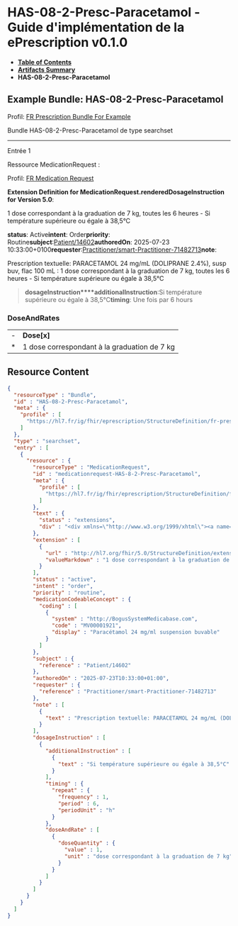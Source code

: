 # HAS-08-2-Presc-Paracetamol - Guide d'implémentation de la ePrescription v0.1.0

* [**Table of Contents**](toc.md)
* [**Artifacts Summary**](artifacts.md)
* **HAS-08-2-Presc-Paracetamol**

## Example Bundle: HAS-08-2-Presc-Paracetamol

Profil: [FR Prescription Bundle For Example](StructureDefinition-fr-prescription-bundle-for-example.md)

Bundle HAS-08-2-Presc-Paracetamol de type searchset

-------

Entrée 1

Ressource MedicationRequest :

> 

Profil: [FR Medication Request](StructureDefinition-fr-medicationrequest.md)

**Extension Definition for MedicationRequest.renderedDosageInstruction for Version 5.0**:

1 dose correspondant à la graduation de 7 kg, toutes les 6 heures - Si température supérieure ou égale à 38,5°C

**status**: Active**intent**: Order**priority**: Routine**subject**:[Patient/14602](Patient/14602)**authoredOn**: 2025-07-23 10:33:00+0100**requester**:[Practitioner/smart-Practitioner-71482713](Practitioner/smart-Practitioner-71482713)**note**:
> 

Prescription textuelle: PARACETAMOL 24 mg/mL (DOLIPRANE 2.4%), susp buv, flac 100 mL : 1 dose correspondant à la graduation de 7 kg, toutes les 6 heures - Si température supérieure ou égale à 38,5°C


> **dosageInstruction****additionalInstruction**:Si température supérieure ou égale à 38,5°C**timing**: Une fois par 6 hours

### DoseAndRates

| | |
| :--- | :--- |
| - | **Dose[x]** |
| * | 1 dose correspondant à la graduation de 7 kg |





## Resource Content

```json
{
  "resourceType" : "Bundle",
  "id" : "HAS-08-2-Presc-Paracetamol",
  "meta" : {
    "profile" : [
      "https://hl7.fr/ig/fhir/eprescription/StructureDefinition/fr-prescription-bundle-for-example"
    ]
  },
  "type" : "searchset",
  "entry" : [
    {
      "resource" : {
        "resourceType" : "MedicationRequest",
        "id" : "medicationrequest-HAS-8-2-Presc-Paracetamol",
        "meta" : {
          "profile" : [
            "https://hl7.fr/ig/fhir/eprescription/StructureDefinition/fr-medicationrequest"
          ]
        },
        "text" : {
          "status" : "extensions",
          "div" : "<div xmlns=\"http://www.w3.org/1999/xhtml\"><a name=\"MedicationRequest_medicationrequest-HAS-8-2-Presc-Paracetamol\"> </a><p class=\"res-header-id\"><b>Narratif généré : PrescriptionMédicamenteuseTODO medicationrequest-HAS-8-2-Presc-Paracetamol</b></p><a name=\"medicationrequest-HAS-8-2-Presc-Paracetamol\"> </a><a name=\"hcmedicationrequest-HAS-8-2-Presc-Paracetamol\"> </a><div style=\"display: inline-block; background-color: #d9e0e7; padding: 6px; margin: 4px; border: 1px solid #8da1b4; border-radius: 5px; line-height: 60%\"><p style=\"margin-bottom: 0px\"/><p style=\"margin-bottom: 0px\">Profil: <a href=\"StructureDefinition-fr-medicationrequest.html\">FR Medication Request</a></p></div><p><b>Extension Definition for MedicationRequest.renderedDosageInstruction for Version 5.0</b>: </p><div><p>1 dose correspondant à la graduation de 7 kg, toutes les 6 heures - Si température supérieure ou égale à 38,5°C</p>\n</div><p><b>status</b>: Active</p><p><b>intent</b>: Order</p><p><b>priority</b>: Routine</p><p><b>medication</b>: <span title=\"Codes :{http://BogusSystemMedicabase.com MV00001921}\">Paracétamol 24 mg/ml suspension buvable</span></p><p><b>subject</b>: <a href=\"Patient/14602\">Patient/14602</a></p><p><b>authoredOn</b>: 2025-07-23 10:33:00+0100</p><p><b>requester</b>: <a href=\"Practitioner/smart-Practitioner-71482713\">Practitioner/smart-Practitioner-71482713</a></p><p><b>note</b>: </p><blockquote><div><p>Prescription textuelle: PARACETAMOL 24 mg/mL (DOLIPRANE 2.4%), susp buv, flac 100 mL : 1 dose correspondant à la graduation de 7 kg, toutes les 6 heures - Si température supérieure ou égale à 38,5°C</p>\n</div></blockquote><blockquote><p><b>dosageInstruction</b></p><p><b>additionalInstruction</b>: <span title=\"Codes :\">Si température supérieure ou égale à 38,5°C</span></p><p><b>timing</b>: Une fois par 6 hours</p><h3>DoseAndRates</h3><table class=\"grid\"><tr><td style=\"display: none\">-</td><td><b>Dose[x]</b></td></tr><tr><td style=\"display: none\">*</td><td>1 dose correspondant à la graduation de 7 kg</td></tr></table></blockquote></div>"
        },
        "extension" : [
          {
            "url" : "http://hl7.org/fhir/5.0/StructureDefinition/extension-MedicationRequest.renderedDosageInstruction",
            "valueMarkdown" : "1 dose correspondant à la graduation de 7 kg, toutes les 6 heures - Si température supérieure ou égale à 38,5°C"
          }
        ],
        "status" : "active",
        "intent" : "order",
        "priority" : "routine",
        "medicationCodeableConcept" : {
          "coding" : [
            {
              "system" : "http://BogusSystemMedicabase.com",
              "code" : "MV00001921",
              "display" : "Paracétamol 24 mg/ml suspension buvable"
            }
          ]
        },
        "subject" : {
          "reference" : "Patient/14602"
        },
        "authoredOn" : "2025-07-23T10:33:00+01:00",
        "requester" : {
          "reference" : "Practitioner/smart-Practitioner-71482713"
        },
        "note" : [
          {
            "text" : "Prescription textuelle: PARACETAMOL 24 mg/mL (DOLIPRANE 2.4%), susp buv, flac 100 mL : 1 dose correspondant à la graduation de 7 kg, toutes les 6 heures - Si température supérieure ou égale à 38,5°C"
          }
        ],
        "dosageInstruction" : [
          {
            "additionalInstruction" : [
              {
                "text" : "Si température supérieure ou égale à 38,5°C"
              }
            ],
            "timing" : {
              "repeat" : {
                "frequency" : 1,
                "period" : 6,
                "periodUnit" : "h"
              }
            },
            "doseAndRate" : [
              {
                "doseQuantity" : {
                  "value" : 1,
                  "unit" : "dose correspondant à la graduation de 7 kg"
                }
              }
            ]
          }
        ]
      }
    }
  ]
}

```
